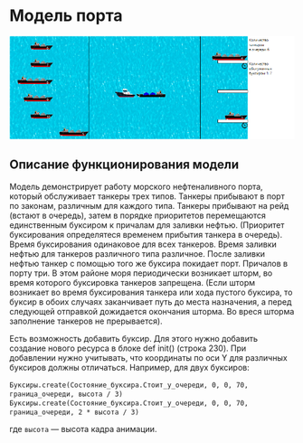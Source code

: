 Модель порта
============

![screenshot](screenshots/port.png?raw=true)

Описание функционирования модели
--------------------------------
Модель демонстрирует работу морского нефтеналивного порта, который обслуживает танкеры трех типов. Танкеры прибывают в порт по законам, различным для каждого типа. Танкеры прибывают на рейд (встают в очередь), затем в порядке приоритетов перемещаются единственным буксиром к причалам для заливки нефтью. (Приоритет буксирования определятеся временем прибытия танкера в очередь). 
Время буксирования одинаковое для всех танкеров. Время заливки нефтью для танкеров различного типа различное. После заливки нефтью танкер с помощью того же буксира покидает порт. Причалов в порту три. 
В этом районе моря периодически возникает шторм, во время которого буксировка танкеров запрещена. (Если шторм возникает во время буксирования танкера или хода пустого буксира, то буксир в обоих случаях заканчивает путь до места назначения, а перед следующей отправкой дожидается окончания шторма. Во вреся шторма заполнение танкеров не прерывается).

Есть возможность добавить буксир. Для этого нужно добавить создание нового ресурса в блоке def init() (строка 230). При добавлении нужно учитывать, что координаты по оси Y для различных буксиров должны отличаться. Например, для двух буксиров:
```
Буксиры.create(Состояние_буксира.Стоит_у_очереди, 0, 0, 70, граница_очереди, высота / 3)
Буксиры.create(Состояние_буксира.Стоит_у_очереди, 0, 0, 70, граница_очереди, 2 * высота / 3)
```
где `высота` — высота кадра анимации.
